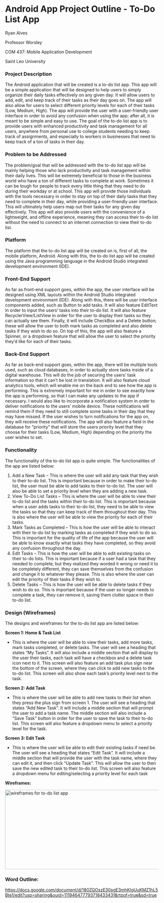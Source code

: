 # Android App Project Outline - To-Do List App
Ryan Alves

Professor Worsley

COM 437: Mobile Application Development

Saint Leo University

### Project Description

The Android application that will be created is a to-do list app. This app will be a simple application that will be designed to help users to simply organize their daily tasks effectively on any given day. It will allow users to add, edit, and keep track of their tasks as their day goes on. The app will also allow for users to select different priority levels for each of their tasks (Low, Medium, High). The app will provide the user with a user-friendly user interface in order to avoid any confusion when using the app; after all, it is meant to be simple and easy to use. The goal of the to-do list app is to provide users with enhanced productivity and task management for all users, anywhere from personal use to college students needing to keep track of assignments, and especially to workers in businesses that need to keep track of a ton of tasks in their day.

### Problem to be Addressed

The problem/goal that will be addressed with the to-do list app will be mainly helping those who lack productivity and task management within their daily lives. This will be extremely beneficial to those in the business world who have a ton of different tasks to complete at work. Sometimes it can be tough for people to track every little thing that they need to do during their workday or at school. This app will provide those individuals with the tools necessary in order to stay on top of their daily tasks that they need to complete in their day, while providing a user-friendly user interface. This will ultimately help users map out their tasks for any given day effectively. This app will also provide users with the convenience of a lightweight, and offline experience, meaning they can access their to-do list without the need to connect to an internet connection to view their to-do list.

### Platform

The platform that the to-do list app will be created on is, first of all, the mobile platform, Android. Along with this, the to-do list app will be created using the Java programming language in the Android Studio integrated development environment (IDE).

### Front-End Support

As far as front-end support goes, within the app, the user interface will be designed using XML layouts within the Android Studio integrated development environment (IDE). Along with this, there will be user interface components added, such as Button to add tasks. It will also feature EditText in order to input the users’ tasks into their to-do list. It will also feature RecyclerView/ListView in order for the user to display their tasks so they can actually see them. Finally, it will include CheckBox and a Delete button; these will allow the user to both mark tasks as completed and also delete tasks if they wish to do so. On top of this, the app will also feature a Spinner, or a dropdown feature that will allow the user to select the priority they’d like for each of their tasks.

### Back-End Support

As far as back-end support goes, within the app, there will be multiple tools used, such as cloud databases, in order to actually store tasks inside of a digital warehouse. This will do the job of securing the users’ task information so that it can’t be lost in translation. It will also feature cloud analytics tools, which will enable me on the back end to see how the app is performing. This is extremely important for me in order to see exactly how the app is performing, so that I can make any updates to the app if necessary. I would also like to incorporate a notification system in order to deliver notifications to the users’ mobile device. These notifications will remind them if they need to still complete some tasks in their day that they may have missed. If the user wishes to turn notifications for the app on, they will receive these notifications. The app will also feature a field in the database for “priority” that will store the users priority level that they choose for their tasks (Low, Medium, High) depending on the priority the user wishes to set.

### Functionality

The functionality of the to-do list app is quite simple. The functionalities of the app are listed below:

1.	Add a New Task – This is where the user will add any task that they wish to their to-do list. This is important because in order to make their to-do list, the user must be able to add tasks to their to-do list. The user will also be able to set a priority level when they are adding a new task.
2.	View To-Do List Tasks – This is where the user will be able to view their to-do list and the tasks within their to-do list. This is important because when a user adds tasks to their to-do list, they need to be able to view the tasks so that they can keep track of them throughout their day. This is also where the user will be able to view the priority for each of their tasks.
3.	Mark Tasks as Completed – This is how the user will be able to interact with their to-do list by marking tasks as completed if they wish to do so. This is important for the quality of life of the app because the user will be able to know exactly what tasks they have completed, so they avoid any confusion throughout the day.
4.	Edit Tasks – This is how the user will be able to edit existing tasks on their to-do lists. This is important because if a user had a task that they needed to complete, but they realized they worded it wrong or need it to be completely different, they can save themselves from the confusion and change it to whatever they please. This is also where the user can edit the priority of their tasks if they wish to.
5.	Delete Tasks – This is how the user will be able to delete tasks if they wish to do so. This is important because if the user so longer needs to complete a task, they can remove it, saving them clutter space in their to-do list.

### Design (Wireframes)

The designs and wireframes for the to-do list app are listed below:

**Screen 1: Home & Task List**
- This is where the user will be able to view their tasks, add more tasks, mark tasks completed, or delete tasks. The user will see a heading that states “My Tasks”. It will also include a middle section that will display to the user their tasks, each task will have a checkbox and a delete task icon next to it. This screen will also feature an add task plus sign near the bottom of the screen, where they can click to add new tasks to the to-do list. This screen will also show each task’s priority level next to the task.

**Screen 2: Add Task**
- This is where the user will be able to add new tasks to their list when they press the plus sign from screen 1. The user will see a heading that states “Add New Task”. It will include a middle section that will prompt the user to add a task name. The middle section will also include a “Save Task” button in order for the user to save the task to their to-do list. This screen will also feature a dropdown menu to select a priority level for the task.

**Screen 3: Edit Task**
- This is where the user will be able to edit their existing tasks if need be. The user will see a heading that states “Edit Task”. It will include a middle section that will provide the user with the task name, where they can edit it, and then click “Update Task”. This will allow the user to then save the new edited task to their to-do list. This screen will also feature a dropdown menu for editing/selecting a priority level for each task

**Wireframes:**

<img width="628" height="260" alt="wireframes for to-do list app" src="https://github.com/user-attachments/assets/1c43e4dc-078b-4b44-ab7b-cbe4b9085d05" />

### Word Outline:

https://docs.google.com/document/d/180ZQOszE30sgE3mhKlgUuKMZ1hL5Bte1/edit?usp=sharing&ouid=111946477793718433431&rtpof=true&sd=true
